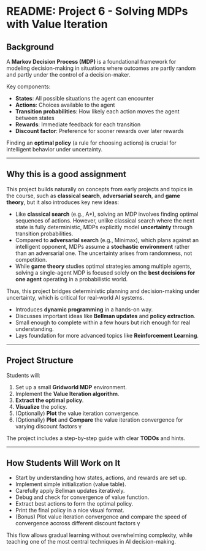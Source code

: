 # README: Project 6 - Solving MDPs with Value Iteration

## Background

A **Markov Decision Process (MDP)** is a foundational framework for modeling decision-making in situations where outcomes are partly random and partly under the control of a decision-maker.

Key components:
- **States**: All possible situations the agent can encounter
- **Actions**: Choices available to the agent
- **Transition probabilities**: How likely each action moves the agent between states
- **Rewards**: Immediate feedback for each transition
- **Discount factor**: Preference for sooner rewards over later rewards

Finding an **optimal policy** (a rule for choosing actions) is crucial for intelligent behavior under uncertainty.

---

## Why this is a good assignment

This project builds naturally on concepts from early projects and topics in the course, such as **classical search**, **adversarial search**, and **game theory**, but it also introduces key new ideas:

- Like **classical search** (e.g., A*), solving an MDP involves finding optimal sequences of actions. However, unlike classical search where the next state is fully deterministic, MDPs explicitly model **uncertainty** through transition probabilities.
- Compared to **adversarial search** (e.g., Minimax), which plans against an intelligent opponent, MDPs assume a **stochastic environment** rather than an adversarial one. The uncertainty arises from randomness, not competition.
- While **game theory** studies optimal strategies among multiple agents, solving a single-agent MDP is focused solely on the **best decisions for one agent** operating in a probabilistic world.

Thus, this project bridges deterministic planning and decision-making under uncertainty, which is critical for real-world AI systems.

- Introduces **dynamic programming** in a hands-on way.
- Discusses important ideas like **Bellman updates** and **policy extraction**.
- Small enough to complete within a few hours but rich enough for real understanding.
- Lays foundation for more advanced topics like **Reinforcement Learning**.

---

## Project Structure

Students will:
1. Set up a small **Gridworld MDP** environment.
2. Implement the **Value Iteration algorithm**.
3. **Extract the optimal policy**.
4. **Visualize** the policy.
5. (Optionally) **Plot** the value iteration convergence. 
6. (Optionally) **Plot** and **Compare** the value iteration convergence for varying discount factors γ

The project includes a step-by-step guide with clear **TODOs** and hints.

---

## How Students Will Work on It

- Start by understanding how states, actions, and rewards are set up.
- Implement simple initialization (value table).
- Carefully apply Bellman updates iteratively.
- Debug and check for convergence of value function.
- Extract best actions to form the optimal policy.
- Print the final policy in a nice visual format.
- (Bonus) Plot value iteration convergence and compare the speed of convergence accross different discount factors γ

This flow allows gradual learning without overwhelming complexity, while teaching one of the most central techniques in AI decision-making.
